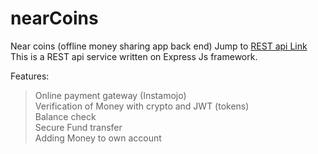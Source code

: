 # nearCoins
Near coins (offline money sharing app back end)
Jump to <a href="https://github.com/sandeep1995/nearCoins/blob/master/routes/api.js">REST api Link</a> <br>
This is a REST api service written on Express Js framework. 

Features: 
  > Online payment gateway (Instamojo) <br>
  > Verification of Money with crypto and JWT (tokens)  <br>
  > Balance check <br>
  > Secure Fund transfer <br>
  > Adding Money to own account <br>
